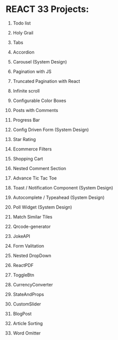# REACT 33 Projects:

1. Todo list

2. Holy Grail

3. Tabs

4. Accordion

5. Carousel (System Design)

6. Pagination with JS

7. Truncated Pagination with React

8. Infinite scroll

9. Configurable Color Boxes

10. Posts with Comments

11. Progress Bar

12. Config Driven Form (System Design)

13. Star Rating

14. Ecommerce Filters

15. Shopping Cart

16. Nested Comment Section

17. Advance Tic Tac Toe

18. Toast / Notification Component (System Design)

19. Autocomplete / Typeahead (System Design)

20. Poll Widget (System Design)

21. Match Similar Tiles

22. Qrcode-generator

23. JokeAPI

24. Form Valitation

25. Nested DropDown

26. ReactPDF

27. ToggleBtn

28. CurrencyConverter

29. StateAndProps

30. CustomSlider

31. BlogPost

32. Article Sorting

33. Word Omitter
